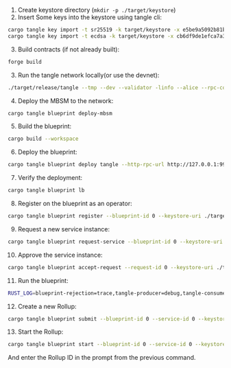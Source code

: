 1. Create keystore directory (`mkdir -p ./target/keystore`)
2. Insert Some keys into the keystore using tangle cli:

```bash
cargo tangle key import -t sr25519 -k target/keystore -x e5be9a5092b81bca64be81d212e7f2f9eba183bb7a90954f7b76361f6edb5c0a # Alice
cargo tangle key import -t ecdsa -k target/keystore -x cb6df9de1efca7a3998a8ead4e02159d5fa99c3e0d4fd6432667390bb4726854 # Alice (ECDSA)
```

3. Build contracts (if not already built):

```bash
forge build
```

3. Run the tangle network locally(or use the devnet):

```bash
./target/release/tangle --tmp --dev --validator -linfo --alice --rpc-cors all --rpc-methods=unsafe --rpc-external --rpc-port 9944 -levm=debug -lgadget=trace --sealing manual
```

4. Deploy the MBSM to the network:

```bash
cargo tangle blueprint deploy-mbsm
```

5. Build the blueprint:

```bash
cargo build --workspace
```

6. Deploy the blueprint:

```bash
cargo tangle blueprint deploy tangle --http-rpc-url http://127.0.0.1:9944 --ws-rpc-url ws://127.0.0.1:9944 -k target/keystore
```

7. Verify the deployment:

```bash
cargo tangle blueprint lb
```

8. Register on the blueprint as an operator:

```bash
cargo tangle blueprint register --blueprint-id 0 --keystore-uri ./target/keystore
```

9. Request a new service instance:

```bash
cargo tangle blueprint request-service --blueprint-id 0 --keystore-uri ./target/keystore --value 0 --target-operators 5GrwvaEF5zXb26Fz9rcQpDWS57CtERHpNehXCPcNoHGKutQY
```

10. Approve the service instance:

```bash
cargo tangle blueprint accept-request --request-id 0 --keystore-uri ./target/keystore
```

11. Run the blueprint:

```bash
RUST_LOG=blueprint-rejection=trace,tangle-producer=debug,tangle-consumer=trace,blueprint-router=trace,blueprint-runner=trace,espresso_raas_blueprint=debug,espresso_raas_blueprint_cli=debug ./target/debug/espresso-raas-blueprint-cli run --protocol tangle --blueprint-id 0 --service-id 0 --http-rpc-url http://localhost:9944 --ws-rpc-url ws://localhost:9944 --chain local_testnet --keystore-uri ./target/keystore -vvvv
```

12. Create a new Rollup:

```bash
cargo tangle blueprint submit --blueprint-id 0 --service-id 0 --keystore-uri ./target/keystore --watcher --job 0 --params-file examples/create_rollup.json
```

13. Start the Rollup:

```bash
cargo tangle blueprint start --blueprint-id 0 --service-id 0 --keystore-uri ./target/keystore --watcher --job 1
```

And enter the Rollup ID in the prompt from the previous command.
